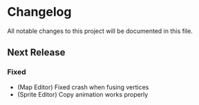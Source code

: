 # Changelog

All notable changes to this project will be documented in this file.

## Next Release

### Fixed
- (Map Editor) Fixed crash when fusing vertices
- (Sprite Editor) Copy animation works properly
